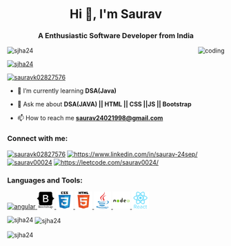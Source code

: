 
<h1 align="center">Hi 👋, I'm Saurav</h1>
<h3 align="center">A Enthusiastic Software Developer from India</h3>
<img align = "right" alt = "coding" src = "https://t3.ftcdn.net/jpg/02/24/86/92/240_F_224869243_WZHOVD3GqYq6ZUzRkZbQNTXzg1FzHwhd.jpg">
<p align="left"> <img src="https://komarev.com/ghpvc/?username=sjha24&label=Profile%20views&color=0e75b6&style=flat" alt="sjha24" /> </p>

<p align="left"> <a href="https://github.com/ryo-ma/github-profile-trophy"><img src="https://github-profile-trophy.vercel.app/?username=sjha24" alt="sjha24" /></a> </p>

<p align="left"> <a href="https://twitter.com/sauravk02827576" target="blank"><img src="https://img.shields.io/twitter/follow/sauravk02827576?logo=twitter&style=for-the-badge" alt="sauravk02827576" /></a> </p>

- 🌱 I’m currently learning **DSA(Java)**

- 💬 Ask me about **DSA(JAVA) || HTML || CSS ||JS || Bootstrap**

- 📫 How to reach me **saurav24021998@gmail.com**

<h3 align="left">Connect with me:</h3>
<p align="left">
<a href="https://twitter.com/sauravk02827576" target="blank"><img align="center" src="https://raw.githubusercontent.com/rahuldkjain/github-profile-readme-generator/master/src/images/icons/Social/twitter.svg" alt="sauravk02827576" height="30" width="40" /></a>
<a href="https://linkedin.com/in/https://www.linkedin.com/in/saurav-24sep/" target="blank"><img align="center" src="https://raw.githubusercontent.com/rahuldkjain/github-profile-readme-generator/master/src/images/icons/Social/linked-in-alt.svg" alt="https://www.linkedin.com/in/saurav-24sep/" height="30" width="40" /></a>
<a href="https://www.hackerrank.com/saurav00024" target="blank"><img align="center" src="https://raw.githubusercontent.com/rahuldkjain/github-profile-readme-generator/master/src/images/icons/Social/hackerrank.svg" alt="saurav00024" height="30" width="40" /></a>
<a href="https://www.leetcode.com/https://leetcode.com/saurav0024/" target="blank"><img align="center" src="https://raw.githubusercontent.com/rahuldkjain/github-profile-readme-generator/master/src/images/icons/Social/leet-code.svg" alt="https://leetcode.com/saurav0024/" height="30" width="40" /></a>
</p>

<h3 align="left">Languages and Tools:</h3>
<p align="left"> <a href="https://angular.io" target="_blank" rel="noreferrer"> <img src="https://angular.io/assets/images/logos/angular/angular.svg" alt="angular" width="40" height="40"/> </a> <a href="https://getbootstrap.com" target="_blank" rel="noreferrer"> <img src="https://raw.githubusercontent.com/devicons/devicon/master/icons/bootstrap/bootstrap-plain-wordmark.svg" alt="bootstrap" width="40" height="40"/> </a> <a href="https://www.w3schools.com/css/" target="_blank" rel="noreferrer"> <img src="https://raw.githubusercontent.com/devicons/devicon/master/icons/css3/css3-original-wordmark.svg" alt="css3" width="40" height="40"/> </a> <a href="https://www.w3.org/html/" target="_blank" rel="noreferrer"> <img src="https://raw.githubusercontent.com/devicons/devicon/master/icons/html5/html5-original-wordmark.svg" alt="html5" width="40" height="40"/> </a> <a href="https://www.java.com" target="_blank" rel="noreferrer"> <img src="https://raw.githubusercontent.com/devicons/devicon/master/icons/java/java-original.svg" alt="java" width="40" height="40"/> </a> <a href="https://nodejs.org" target="_blank" rel="noreferrer"> <img src="https://raw.githubusercontent.com/devicons/devicon/master/icons/nodejs/nodejs-original-wordmark.svg" alt="nodejs" width="40" height="40"/> </a> <a href="https://reactjs.org/" target="_blank" rel="noreferrer"> <img src="https://raw.githubusercontent.com/devicons/devicon/master/icons/react/react-original-wordmark.svg" alt="react" width="40" height="40"/> </a> </p>

<p><img align="left" src="https://github-readme-stats.vercel.app/api/top-langs?username=sjha24&show_icons=true&locale=en&layout=compact" alt="sjha24" /></p>

<p>&nbsp;<img align="center" src="https://github-readme-stats.vercel.app/api?username=sjha24&show_icons=true&locale=en" alt="sjha24" /></p>

<p><img align="center" src="https://github-readme-streak-stats.herokuapp.com/?user=sjha24&" alt="sjha24" /></p>
